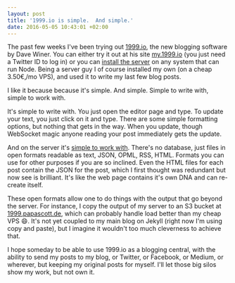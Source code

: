 ```yaml
---
layout: post
title: '1999.io is simple.  And simple.'
date: 2016-05-05 10:43:01 +02:00
---
```


The past few weeks I've been trying out [1999.io](http://scripting.com/2016/05/04/1238.html), the new blogging software by Dave Winer. You can either try it out at his site [my.1999.io](http://my.1999.io) (you just need a Twitter ID to log in) or you can [install the server](https://github.com/scripting/1999-project/blob/master/docs/setup.md) on any system that can run Node. Being a server guy I of course installed my own (on a cheap 3.50€‚/mo VPS), and used it to write my last few blog posts.

I like it because because it's simple. And simple. Simple to write with, simple to work with.

It's simple to write with. You just open the editor page and type. To update your text, you just click on it and type. There are some simple formatting options, but nothing that gets in the way. When you update, though WebSocket magic anyone reading your post immediately gets the update.

And on the server it's [simple to work with](http://my.1999.io/users/1999io/2016/04/11/0004.html). There's no database, just files in open formats readable as text, JSON, OPML, RSS, HTML. Formats you can use for other purposes if you are so inclined. Even the HTML files for each post contain the JSON for the post, which I first thought was redundant but now see is brilliant. It's like the web page contains it's own DNA and can re-create itself.

These open formats allow one to do things with the output that go beyond the server. For instance, I copy the output of my server to an S3 bucket at [1999.papascott.de](http://1999.papascott.de), which can probably handle load better than my cheap VPS :smile:. It's not yet coupled to my main blog on Jekyll (right now I'm using copy and paste), but I imagine it wouldn't too much cleverness to achieve that.

I hope someday to be able to use 1999.io as a blogging central, with the ability to send my posts to my blog, or Twitter, or Facebook, or Medium, or wherever, but keeping my original posts for myself. I'll let those big silos show my work, but not own it.
